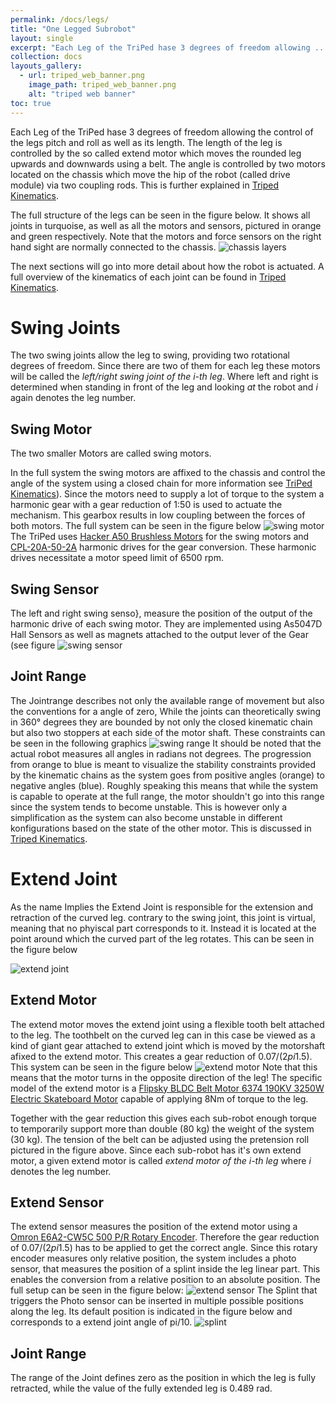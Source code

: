 ```yaml
---
permalink: /docs/legs/
title: "One Legged Subrobot"
layout: single
excerpt: "Each Leg of the TriPed hase 3 degrees of freedom allowing ..."
collection: docs
layouts_gallery:
  - url: triped_web_banner.png
    image_path: triped_web_banner.png
    alt: "triped web banner"
toc: true
---
```



Each Leg of the TriPed hase 3 degrees of freedom allowing the control of the legs pitch and roll as well as its length.
The length of the leg is controlled by the so called extend motor which moves the rounded leg upwards and downwards using a belt.
The angle is controlled by two motors located on the chassis which move the hip of the robot (called drive module) via two coupling rods.
This is further explained in [Triped Kinematics](https://triped-robot.github.io/docs/kinematics/).




The full structure of the legs can be seen in the figure below.
It shows all joints in turquoise, as well as all the motors and sensors, pictured in orange and green respectively.
Note that the motors and force sensors on the right hand sight are normally connected to the chassis.
![chassis layers](https://raw.githubusercontent.com/TriPed-Robot/TriPed-Robot.github.io/master/images/triped_leg_ros.png)


The next sections will go into more detail about how the robot is actuated.
A full overview of the kinematics of each joint can be found in [Triped Kinematics](https://triped-robot.github.io/docs/kinematics/).

# Swing Joints

The two swing joints allow the leg to swing, providing two rotational degrees of freedom. 
Since there are two of them for each leg these motors will be called the *left/right swing joint of the i-th leg*.
Where left and right is determined when standing in front of the leg and looking *at* the robot and *i* again denotes the leg number.
## Swing Motor
The two smaller Motors are called swing motors.

In the full system the swing motors are affixed to the chassis and control the angle of the system using a closed chain for more information see  [TriPed Kinematics](https://triped-robot.github.io/docs/kinematics/)).
Since the motors need to supply a lot of torque to the system a harmonic gear with a gear reduction of 1:50  is used to actuate the mechanism.
This gearbox results in low coupling between the forces of both motors.
The full system can be seen in the figure below
![swing motor](https://raw.githubusercontent.com/TriPed-Robot/TriPed-Robot.github.io/master/images/swing_motor.png)
The TriPed uses [Hacker A50 Brushless Motors](https://github.com/TriPed-Robot/Hardware-Specifications/blob/master/Roboter/actuation/swing_motor_documentation.pdf) for the swing motors and [CPL-20A-50-2A](https://github.com/TriPed-Robot/Hardware-Specifications/blob/master/Roboter/actuation/swing_motor_gear_documentation.pdf) harmonic drives for the gear conversion.
These harmonic drives necessitate a motor speed limit of 6500 rpm.

## Swing Sensor
The left and right swing senso}, measure the position of the output of the harmonic drive of each swing motor.
They are implemented using As5047D Hall Sensors as well as magnets attached to the output lever of the Gear (see figure 
![swing sensor](https://raw.githubusercontent.com/TriPed-Robot/TriPed-Robot.github.io/master/images/swing_sensor.png) 

## Joint Range
The Jointrange describes not only the available range of movement but also the conventions for a angle of zero,
While the joints can theoretically swing in 360° degrees they are bounded by not only the closed kinematic chain but also two stoppers at each side of the motor shaft.
These constraints can be seen in the following graphics
![swing range](https://raw.githubusercontent.com/TriPed-Robot/TriPed-Robot.github.io/master/images/save_angles.png) 
It should be noted that the actual robot measures all angles in radians not degrees.
The progression from orange to blue is meant to visualize the  stability constraints provided by the kinematic chains as the system goes from positive angles (orange) to negative angles (blue).
Roughly speaking this means that while the system is capable to operate at the full range, the motor shouldn't go into this range since the system tends to become unstable.
This is however only a simplification as the system can also become unstable in different konfigurations based on the state of the other motor. This is discussed in [Triped Kinematics](https://triped-robot.github.io/docs/kinematics/).


# Extend Joint
As the name Implies the Extend Joint is responsible for the extension and retraction of the curved leg.
contrary to the swing joint, this joint is virtual, meaning that no phyiscal part corresponds to it.
Instead it is located at the point around which the curved part of the leg rotates.
This can be seen in the figure below

![extend joint](https://raw.githubusercontent.com/TriPed-Robot/TriPed-Robot.github.io/master/images/TripedOpenChain.png)


## Extend Motor
The extend motor moves the extend joint using a flexible tooth belt attached to the leg. The toothbelt on the curved leg can in this case be viewed as a kind of giant gear attached to extend joint which is moved by the motorshaft afixed to the extend motor.
This creates a gear reduction of  0.07/(2*pi*1.5). 
This system can be seen in the figure below
![extend motor](https://raw.githubusercontent.com/TriPed-Robot/TriPed-Robot.github.io/master/images/extend_motor.png)
Note that this means that the motor turns in the opposite direction of the leg!
The specific model of the extend motor is a [Flipsky BLDC Belt Motor 6374 190KV 3250W Electric Skateboard Motor](https://github.com/TriPed-Robot/Hardware-Specifications/blob/master/Roboter/actuation/extend_motor_documentation.pdf) capable of applying 8Nm of torque to the leg.

Together with the gear reduction this gives each sub-robot enough torque to temporarily support more than double (80 kg) the weight of the system (30 kg).
The tension of the belt can be adjusted using the pretension roll pictured in the figure above.
Since each sub-robot has it's own extend motor, a given extend motor is called *extend motor of the i-th leg* where *i* denotes the leg number.

## Extend Sensor
The extend sensor measures the position of the extend motor using a [Omron E6A2-CW5C 500 P/R Rotary Encoder](https://github.com/TriPed-Robot/Hardware-Specifications/blob/master/Roboter/sensing/extend_sensor_documentation.pdf).
Therefore the gear reduction of 0.07/(2*pi*1.5) has to be applied to get the correct angle.
Since this rotary encoder measures only relative position, the system includes a photo sensor, that measures the position of a splint inside the leg linear part.
This enables the conversion from a relative position to an absolute position. 
The full setup can be seen in the figure below:
![extend sensor](https://raw.githubusercontent.com/TriPed-Robot/TriPed-Robot.github.io/master/images/extend_sensor.png)
The Splint that triggers the Photo sensor can be inserted in multiple possible positions along the leg.
Its default position is indicated in the figure below and corresponds to a extend joint angle of pi/10.
![splint](https://raw.githubusercontent.com/TriPed-Robot/TriPed-Robot.github.io/master/images/splint.png)

## Joint Range
The range of the Joint defines zero as the position in which the leg is fully retracted, while the value of the fully extended leg is 0.489 rad.
